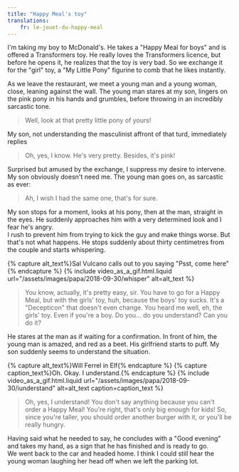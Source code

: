 ```yaml
---
title: "Happy Meal's toy"
translations:
    fr: le-jouet-du-happy-meal
---
```


I'm taking my boy to McDonald's. He takes a "Happy Meal for boys" and is offered a Transformers toy. He really loves the Transformers licence, but before he opens it, he realizes that the toy is very bad. So we exchange it for the "girl" toy, a "My Little Pony" figurine to comb that he likes instantly.

As we leave the restaurant, we meet a young man and a young woman, close, leaning against the wall. The young man stares at my son, lingers on the pink pony in his hands and grumbles, before throwing in an incredibly sarcastic tone.

> Well, look at that pretty little pony of yours!

My son, not understanding the masculinist affront of that turd, immediately replies

> Oh, yes, I know. He's very pretty. Besides, it's pink!

Surprised but amused by the exchange, I suppress my desire to intervene. My son obviously doesn't need me. The young man goes on, as sarcastic as ever:

> Ah, I wish I had the same one, that's for sure.

My son stops for a moment, looks at his pony, then at the man, straight in the eyes. He suddenly approaches him with a very determined look and I fear he's angry.  
I rush to prevent him from trying to kick the guy and make things worse. But that's not what happens. He stops suddenly about thirty centimetres from the couple and starts whispering.

{% capture alt_text%}Sal Vulcano calls out to you saying "Psst, come here"{% endcapture %} {% include video_as_a_gif.html.liquid
url="/assets/images/papa/2018-09-30/whisper"
alt=alt_text
%}

> You know, actually, it's pretty easy, sir. You have to go for a Happy Meal, but with the girls' toy, huh, because the boys' toy sucks. It's a "Decepticon" that doesn't even change. You heard me well, eh, the girls' toy. Even if you're a boy. Do you... do you understand? Can you do it?

He stares at the man as if waiting for a confirmation. In front of him, the young man is amazed, and red as a beet. His girlfriend starts to puff. My son suddenly seems to understand the situation.

{% capture alt_text%}Will Ferrel in Elf{% endcapture %} {% capture caption_text%}Oh. Okay. I understand.{% endcapture %} {% include video_as_a_gif.html.liquid
url="/assets/images/papa/2018-09-30/iunderstand"
alt=alt_text
caption=caption_text
%}

> Oh, yes, I understand! You don't say anything because you can't order a Happy Meal! You're right, that's only big enough for kids! So, since you're taller, you should order another burger with it, or you'll be really hungry.

Having said what he needed to say, he concludes with a "Good evening" and takes my hand, as a sign that he has finished and is ready to go.  
We went back to the car and headed home. I think I could still hear the young woman laughing her head off when we left the parking lot.
